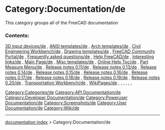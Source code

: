 # Category:Documentation/de
This category groups all of the FreeCAD documentation

### Contents:

[3D input devices/de](3D_input_devices/de.md) , [ANSI templates/de](ANSI_templates/de.md) , [Arch templates/de](Arch_templates/de.md) , [Civil Engineering Workbench/de](Civil_Engineering_Workbench/de.md) , [Drawing templates/de](Drawing_templates/de.md) , [FreeCAD Community Portal/de](FreeCAD_Community_Portal/de.md) , [Frequently asked questions/de](Frequently_asked_questions/de.md) , [Help FreeCAD/de](Help_FreeCAD/de.md) , [Interesting links/de](Interesting_links/de.md) , [Main Page/de](Main_Page/de.md) , [Misc templates/de](Misc_templates/de.md) , [Online Help Toc/de](Online_Help_Toc/de.md) , [Part Measure Menu/de](Part_Measure_Menu/de.md) , [Release notes 0.11/de](Release_notes_0.11/de.md) , [Release notes 0.13/de](Release_notes_0.13/de.md) , [Release notes 0.14/de](Release_notes_0.14/de.md) , [Release notes 0.15/de](Release_notes_0.15/de.md) , [Release notes 0.16/de](Release_notes_0.16/de.md) , [Release notes 0.17/de](Release_notes_0.17/de.md) , [Release notes 0.18/de](Release_notes_0.18/de.md) , [Release notes 0.19/de](Release_notes_0.19/de.md) , [Release notes 0.20/de](Release_notes_0.20/de.md) , [Transportation Workbench/de](Transportation_Workbench/de.md) , [WikiPages/de](WikiPages/de.md) , , , , , ,

[Category:Categories/de](Category:Categories/de.md) [Category:API Documentation/de](Category:API_Documentation/de.md) [Category:Developer Documentation/de](Category:Developer_Documentation/de.md) [Category:Poweruser Documentation/de](Category:Poweruser_Documentation/de.md) [Category:Screenshots/de](Category:Screenshots/de.md) [Category:User Documentation/de](Category:User_Documentation/de.md) [Category:Wiki/de](Category:Wiki/de.md)

---
[documentation index](../README.md) > Category:Documentation/de
